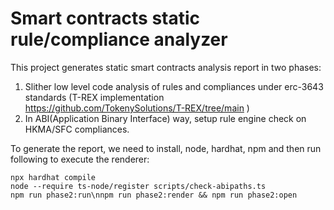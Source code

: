 # Smart contracts static rule/compliance analyzer

This project generates static smart contracts analysis report in two phases:
1. Slither low level code analysis of rules and compliances under erc-3643 standards (T-REX implementation https://github.com/TokenySolutions/T-REX/tree/main )
2. In ABI(Application Binary Interface) way, setup rule engine check on HKMA/SFC compliances.

To generate the report, we need to install, node, hardhat, npm and then run following to execute the renderer:
```shell
npx hardhat compile
node --require ts-node/register scripts/check-abipaths.ts
npm run phase2:run\nnpm run phase2:render && npm run phase2:open
```
